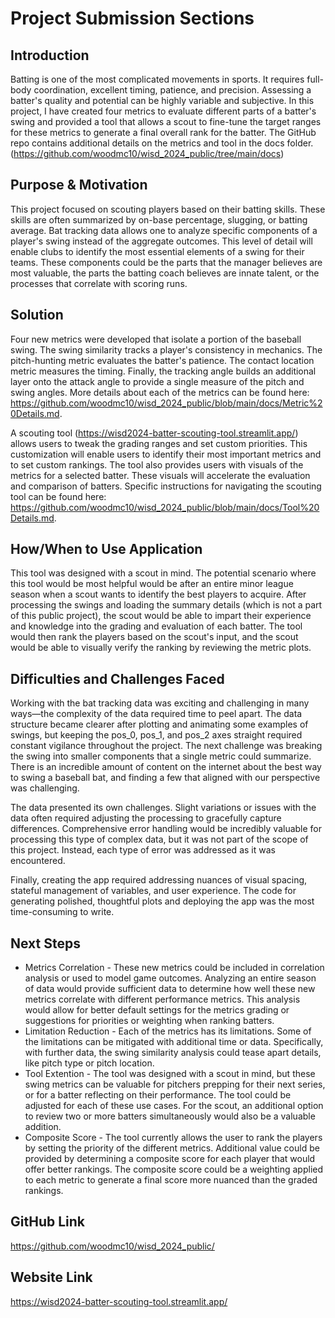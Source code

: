 # Project Submission Sections
## Introduction
Batting is one of the most complicated movements in sports. It requires full-body coordination, excellent timing, patience, and precision. Assessing a batter's quality and potential can be highly variable and subjective. In this project, I have created four metrics to evaluate different parts of a batter's swing and provided a tool that allows a scout to fine-tune the target ranges for these metrics to generate a final overall rank for the batter. The GitHub repo contains additional details on the metrics and tool in the docs folder. (https://github.com/woodmc10/wisd_2024_public/tree/main/docs)

## Purpose & Motivation
This project focused on scouting players based on their batting skills. These skills are often summarized by on-base percentage, slugging, or batting average. Bat tracking data allows one to analyze specific components of a player's swing instead of the aggregate outcomes. This level of detail will enable clubs to identify the most essential elements of a swing for their teams. These components could be the parts that the manager believes are most valuable, the parts the batting coach believes are innate talent, or the processes that correlate with scoring runs. 

## Solution
Four new metrics were developed that isolate a portion of the baseball swing. The swing similarity tracks a player's consistency in mechanics. The pitch-hunting metric evaluates the batter's patience. The contact location metric measures the timing. Finally, the tracking angle builds an additional layer onto the attack angle to provide a single measure of the pitch and swing angles. More details about each of the metrics can be found here: https://github.com/woodmc10/wisd_2024_public/blob/main/docs/Metric%20Details.md. 

A scouting tool (https://wisd2024-batter-scouting-tool.streamlit.app/) allows users to tweak the grading ranges and set custom priorities. This customization will enable users to identify their most important metrics and to set custom rankings. The tool also provides users with visuals of the metrics for a selected batter. These visuals will accelerate the evaluation and comparison of batters. Specific instructions for navigating the scouting tool can be found here: https://github.com/woodmc10/wisd_2024_public/blob/main/docs/Tool%20Details.md.

## How/When to Use Application
This tool was designed with a scout in mind. The potential scenario where this tool would be most helpful would be after an entire minor league season when a scout wants to identify the best players to acquire. After processing the swings and loading the summary details (which is not a part of this public project), the scout would be able to impart their experience and knowledge into the grading and evaluation of each batter. The tool would then rank the players based on the scout's input, and the scout would be able to visually verify the ranking by reviewing the metric plots. 

## Difficulties and Challenges Faced
Working with the bat tracking data was exciting and challenging in many ways—the complexity of the data required time to peel apart. The data structure became clearer after plotting and animating some examples of swings, but keeping the pos_0, pos_1, and pos_2 axes straight required constant vigilance throughout the project. The next challenge was breaking the swing into smaller components that a single metric could summarize. There is an incredible amount of content on the internet about the best way to swing a baseball bat, and finding a few that aligned with our perspective was challenging. 

The data presented its own challenges. Slight variations or issues with the data often required adjusting the processing to gracefully capture differences. Comprehensive error handling would be incredibly valuable for processing this type of complex data, but it was not part of the scope of this project. Instead, each type of error was addressed as it was encountered. 

Finally, creating the app required addressing nuances of visual spacing, stateful management of variables, and user experience. The code for generating polished, thoughtful plots and deploying the app was the most time-consuming to write. 

## Next Steps
* Metrics Correlation - These new metrics could be included in correlation analysis or used to model game outcomes. Analyzing an entire season of data would provide sufficient data to determine how well these new metrics correlate with different performance metrics. This analysis would allow for better default settings for the metrics grading or suggestions for priorities or weighting when ranking batters.
* Limitation Reduction - Each of the metrics has its limitations. Some of the limitations can be mitigated with additional time or data. Specifically, with further data, the swing similarity analysis could tease apart details, like pitch type or pitch location.
* Tool Extention - The tool was designed with a scout in mind, but these swing metrics can be valuable for pitchers prepping for their next series, or for a batter reflecting on their performance. The tool could be adjusted for each of these use cases. For the scout, an additional option to review two or more batters simultaneously would also be a valuable addition.
* Composite Score - The tool currently allows the user to rank the players by setting the priority of the different metrics. Additional value could be provided by determining a composite score for each player that would offer better rankings. The composite score could be a weighting applied to each metric to generate a final score more nuanced than the graded rankings.

## GitHub Link
https://github.com/woodmc10/wisd_2024_public/

## Website Link
https://wisd2024-batter-scouting-tool.streamlit.app/

